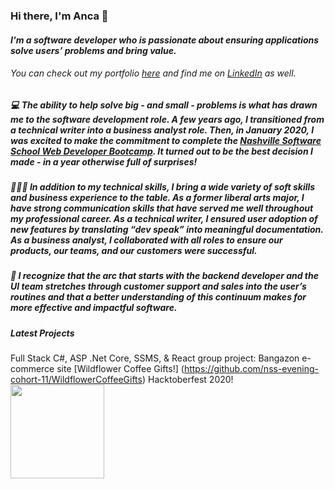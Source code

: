 ### Hi there, I'm Anca 👋

#### *I'm a software developer who is passionate about ensuring applications solve users’ problems and bring value.* 
###### You can check out my portfolio [here](https://asimonbio.firebaseapp.com/) and find me on [LinkedIn](https://www.linkedin.com/in/anca-simon/) as well. 

#####   💻 The ability to help solve big - and small - problems is what has drawn me to the software development role. A few years ago, I transitioned from a technical writer into a business analyst role. Then, in January 2020, I was excited to make the commitment to complete the *[Nashville Software School Web Developer Bootcamp](http://nashvillesoftwareschool.com/)*. It turned out to be the best decision I made - in a year otherwise full of surprises!
##### 💁🏻‍♀️  In addition to my technical skills, I bring a wide variety of soft skills and business experience to the table. As a former liberal arts major, I have strong communication skills that have served me well throughout my professional career. As a technical writer, I ensured user adoption of new features by translating “dev speak” into meaningful documentation. As a business analyst, I collaborated with all roles to ensure our products, our teams, and our customers were successful.
##### 🎯  I recognize that the arc that starts with the backend developer and the UI team stretches through customer support and sales into the user’s routines and that a better understanding of this continuum makes for more effective and impactful software.


##### Latest Projects
Full Stack C#, ASP .Net Core, SSMS, & React group project: Bangazon e-commerce site [Wildflower Coffee Gifts!] (https://github.com/nss-evening-cohort-11/WildflowerCoffeeGifts)
Hacktoberfest 2020!
<img src="https://hacktoberfest.digitalocean.com/assets/HF-full-logo-b05d5eb32b3f3ecc9b2240526104cf4da3187b8b61963dd9042fdc2536e4a76c.svg" alst="Hacktoberfest logo" width="150" height="150" />



<!--
**ancasimon/ancasimon** is a ✨ _special_ ✨ repository because its `README.md` (this file) appears on your GitHub profile.

Here are some ideas to get you started:

- 🔭 I’m currently working on ...
- 🌱 I’m currently learning ...
- 👯 I’m looking to collaborate on ...
- 🤔 I’m looking for help with ...
- 💬 Ask me about ...
- 📫 How to reach me: ...
- 😄 Pronouns: ...
- ⚡ Fun fact: ...
-->
